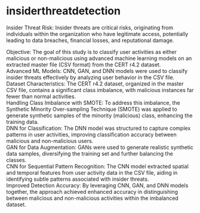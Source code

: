 ﻿# insiderthreatdetection
Insider Threat Risk: Insider threats are critical risks, originating from individuals within the organization who have legitimate access, potentially leading to data breaches, financial losses, and reputational damage.<br>

Objective: The goal of this study is to classify user activities as either malicious or non-malicious using advanced machine learning models on an extracted master file (CSV format) from the CERT r4.2 dataset.
<br>
Advanced ML Models: CNN, GAN, and DNN models were used to classify insider threats effectively by analyzing user behavior in the CSV file.
<br>
Dataset Characteristics: The CERT r4.2 dataset, organized in the master CSV file, contains a significant class imbalance, with malicious instances far fewer than normal activities.
<br>
Handling Class Imbalance with SMOTE: To address this imbalance, the Synthetic Minority Over-sampling Technique (SMOTE) was applied to generate synthetic samples of the minority (malicious) class, enhancing the training data.
<br>
DNN for Classification: The DNN model was structured to capture complex patterns in user activities, improving classification accuracy between malicious and non-malicious users.
<br>
GAN for Data Augmentation: GANs were used to generate realistic synthetic data samples, diversifying the training set and further balancing the classes.
<br>
CNN for Sequential Pattern Recognition: The CNN model extracted spatial and temporal features from user activity data in the CSV file, aiding in identifying subtle patterns associated with insider threats.
<br>
Improved Detection Accuracy: By leveraging CNN, GAN, and DNN models together, the approach achieved enhanced accuracy in distinguishing between malicious and non-malicious activities within the imbalanced dataset.
